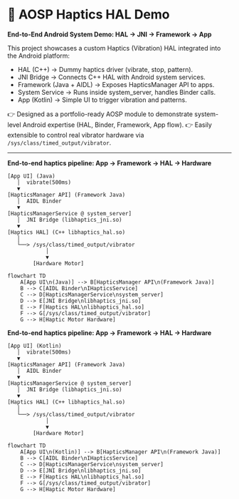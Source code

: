 # 📱 AOSP Haptics HAL Demo

**End-to-End Android System Demo: HAL → JNI → Framework → App**

This project showcases a custom Haptics (Vibration) HAL integrated into the Android platform:
- HAL (C++) → Dummy haptics driver (vibrate, stop, pattern).
- JNI Bridge → Connects C++ HAL with Android system services.
- Framework (Java + AIDL) → Exposes HapticsManager API to apps.
- System Service → Runs inside system_server, handles Binder calls.
- App (Kotlin) → Simple UI to trigger vibration and patterns.

👉 Designed as a portfolio-ready AOSP module to demonstrate system-level Android expertise (HAL, Binder, Framework, App flow).
👉 Easily extensible to control real vibrator hardware via `/sys/class/timed_output/vibrator`.

---


**End-to-end haptics pipeline: App → Framework → HAL → Hardware**

```
[App UI] (Java)
   │  vibrate(500ms)
   ▼
[HapticsManager API] (Framework Java)
   │  AIDL Binder
   ▼
[HapticsManagerService @ system_server]
   │  JNI Bridge (libhaptics_jni.so)
   ▼
[Haptics HAL] (C++ libhaptics_hal.so)
   │
   └──> /sys/class/timed_output/vibrator
            │
            ▼
        [Hardware Motor]
```

```mermaid
flowchart TD
    A[App UI\n(Java)] --> B[HapticsManager API\n(Framework Java)]
    B --> C[AIDL Binder\nIHapticsService]
    C --> D[HapticsManagerService\nsystem_server]
    D --> E[JNI Bridge\nlibhaptics_jni.so]
    E --> F[Haptics HAL\nlibhaptics_hal.so]
    F --> G[/sys/class/timed_output/vibrator]
    G --> H[Haptic Motor Hardware]
```
**End-to-end haptics pipeline: App → Framework → HAL → Hardware**

```
[App UI] (Kotlin)
   │  vibrate(500ms)
   ▼
[HapticsManager API] (Framework Java)
   │  AIDL Binder
   ▼
[HapticsManagerService @ system_server]
   │  JNI Bridge (libhaptics_jni.so)
   ▼
[Haptics HAL] (C++ libhaptics_hal.so)
   │
   └──> /sys/class/timed_output/vibrator
            │
            ▼
        [Hardware Motor]
```

```mermaid
flowchart TD
    A[App UI\n(Kotlin)] --> B[HapticsManager API\n(Framework Java)]
    B --> C[AIDL Binder\nIHapticsService]
    C --> D[HapticsManagerService\nsystem_server]
    D --> E[JNI Bridge\nlibhaptics_jni.so]
    E --> F[Haptics HAL\nlibhaptics_hal.so]
    F --> G[/sys/class/timed_output/vibrator]
    G --> H[Haptic Motor Hardware]
```
